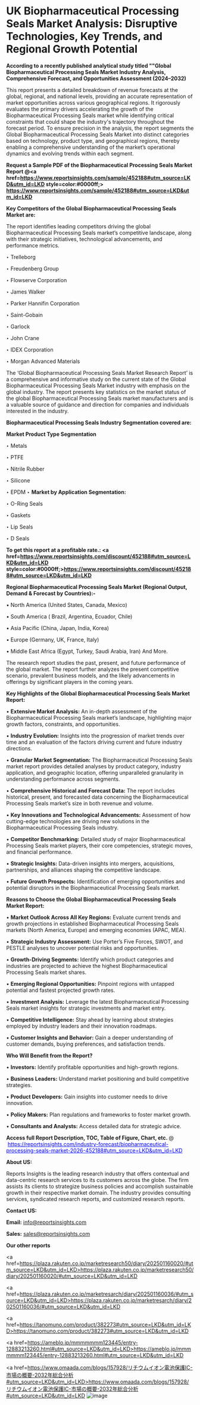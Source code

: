 # UK Biopharmaceutical Processing Seals Market Analysis: Disruptive Technologies, Key Trends, and Regional Growth Potential

<strong>According to a recently published analytical study titled ""Global Biopharmaceutical Processing Seals Market Industry Analysis, Comprehensive Forecast, and Opportunities Assessment (2024–2032)</strong>

This report presents a detailed breakdown of revenue forecasts at the global, regional, and national levels, providing an accurate representation of market opportunities across various geographical regions. It rigorously evaluates the primary drivers accelerating the growth of the Biopharmaceutical Processing Seals market while identifying critical constraints that could shape the industry's trajectory throughout the forecast period. To ensure precision in the analysis, the report segments the Global Biopharmaceutical Processing Seals Market into distinct categories based on technology, product type, and geographical regions, thereby enabling a comprehensive understanding of the market’s operational dynamics and evolving trends within each segment.

<strong>Request a Sample PDF of the Biopharmaceutical Processing Seals Market Report </strong><strong>@<a href=https://www.reportsinsights.com/sample/452188#utm_source=LKD&utm_id=LKD style=color:#0000ff;> https://www.reportsinsights.com/sample/452188#utm_source=LKD&utm_id=LKD</a></strong></font>

<strong>Key Competitors of the Global Biopharmaceutical Processing Seals Market are:</strong>

The report identifies leading competitors driving the global Biopharmaceutical Processing Seals market’s competitive landscape, along with their strategic initiatives, technological advancements, and performance metrics.

‣ Trelleborg

‣ Freudenberg Group

‣ Flowserve Corporation

‣ James Walker

‣ Parker Hannifin Corporation

‣ Saint-Gobain

‣ Garlock

‣ John Crane

‣ IDEX Corporation

‣ Morgan Advanced Materials

The ‘Global Biopharmaceutical Processing Seals Market Research Report’ is a comprehensive and informative study on the current state of the Global Biopharmaceutical Processing Seals Market industry with emphasis on the global industry. The report presents key statistics on the market status of the global Biopharmaceutical Processing Seals market manufacturers and is a valuable source of guidance and direction for companies and individuals interested in the industry.

<strong>Biopharmaceutical Processing Seals Industry Segmentation covered are:</strong>

<strong>Market Product Type Segmentation</strong>

‣ Metals

‣ PTFE

‣ Nitrile Rubber

‣ Silicone

‣ EPDM
‣ 
<strong>Market by Application Segmentation:</strong>

‣ O-Ring Seals

‣ Gaskets

‣ Lip Seals

‣ D Seals

<strong>To get this report at a profitable rate.: <a href=https://www.reportsinsights.com/discount/452188#utm_source=LKD&utm_id=LKD style=color:#0000ff;>https://www.reportsinsights.com/discount/452188#utm_source=LKD&utm_id=LKD</a></strong></font>

<strong>Regional Biopharmaceutical Processing Seals Market (Regional Output, Demand &amp; Forecast by Countries):-</strong>

• North America (United States, Canada, Mexico)

• South America ( Brazil, Argentina, Ecuador, Chile)

• Asia Pacific (China, Japan, India, Korea)

• Europe (Germany, UK, France, Italy)

• Middle East Africa (Egypt, Turkey, Saudi Arabia, Iran) And More.

The research report studies the past, present, and future performance of the global market. The report further analyzes the present competitive scenario, prevalent business models, and the likely advancements in offerings by significant players in the coming years.

<strong>Key Highlights of the Global Biopharmaceutical Processing Seals Market Report:</strong>

• <strong>Extensive Market Analysis:</strong> An in-depth assessment of the Biopharmaceutical Processing Seals market’s landscape, highlighting major growth factors, constraints, and opportunities.

• <strong>Industry Evolution:</strong> Insights into the progression of market trends over time and an evaluation of the factors driving current and future industry directions.

• <strong>Granular Market Segmentation:</strong> The Biopharmaceutical Processing Seals market report provides detailed analyses by product category, industry application, and geographic location, offering unparalleled granularity in understanding performance across segments.

• <strong>Comprehensive Historical and Forecast Data:</strong> The report includes historical, present, and forecasted data concerning the Biopharmaceutical Processing Seals market’s size in both revenue and volume.

• <strong>Key Innovations and Technological Advancements:</strong> Assessment of how cutting-edge technologies are driving new solutions in the Biopharmaceutical Processing Seals industry.

• <strong>Competitor Benchmarking:</strong> Detailed study of major Biopharmaceutical Processing Seals market players, their core competencies, strategic moves, and financial performance.

• <strong>Strategic Insights:</strong> Data-driven insights into mergers, acquisitions, partnerships, and alliances shaping the competitive landscape.

• <strong>Future Growth Prospects:</strong> Identification of emerging opportunities and potential disruptors in the Biopharmaceutical Processing Seals market.

<strong>Reasons to Choose the Global Biopharmaceutical Processing Seals Market Report:</strong>

• <strong>Market Outlook Across All Key Regions:</strong> Evaluate current trends and growth projections in established Biopharmaceutical Processing Seals markets (North America, Europe) and emerging economies (APAC, MEA).

• <strong>Strategic Industry Assessment:</strong> Use Porter’s Five Forces, SWOT, and PESTLE analyses to uncover potential risks and opportunities.

• <strong>Growth-Driving Segments:</strong> Identify which product categories and industries are projected to achieve the highest Biopharmaceutical Processing Seals market shares.

• <strong>Emerging Regional Opportunities:</strong> Pinpoint regions with untapped potential and fastest projected growth rates.

• <strong>Investment Analysis:</strong> Leverage the latest Biopharmaceutical Processing Seals market insights for strategic investments and market entry.

• <strong>Competitive Intelligence:</strong> Stay ahead by learning about strategies employed by industry leaders and their innovation roadmaps.

• <strong>Customer Insights and Behavior:</strong> Gain a deeper understanding of customer demands, buying preferences, and satisfaction trends.

<strong>Who Will Benefit from the Report?</strong>

• <strong>Investors:</strong> Identify profitable opportunities and high-growth regions.

• <strong>Business Leaders:</strong> Understand market positioning and build competitive strategies.

• <strong>Product Developers:</strong> Gain insights into customer needs to drive innovation.

• <strong>Policy Makers:</strong> Plan regulations and frameworks to foster market growth.

• <strong>Consultants and Analysts:</strong> Access detailed data for strategic advice.
</ul>
<strong>Access full Report Description, TOC, Table of Figure, Chart, etc. </strong>@  <a href=https://reportsinsights.com/industry-forecast/biopharmaceutical-processing-seals-market-2026-452188#utm_source=LKD&utm_id=LKD style=color:#0000ff;>https://reportsinsights.com/industry-forecast/biopharmaceutical-processing-seals-market-2026-452188#utm_source=LKD&utm_id=LKD</a></font>

<strong><strong>About US</strong>:</strong>

Reports Insights is the leading research industry that offers contextual and data-centric research services to its customers across the globe. The firm assists its clients to strategize business policies and accomplish sustainable growth in their respective market domain. The industry provides consulting services, syndicated research reports, and customized research reports.

<strong>Contact US:</strong>

<p class=""""><b>Email:</b> <a href=mailto:info@reportsinsights.com>info@reportsinsights.com</a></p>
<p class=""""><b>Sales:</b> <a href=mailto:sales@reportsinsights.com>sales@reportsinsights.com</a></p>

<strong>Our other reports</strong>

<a href=https://plaza.rakuten.co.jp/marketresearch50/diary/202501160020/#utm_source=LKD&utm_id=LKD>https://plaza.rakuten.co.jp/marketresearch50/diary/202501160020/#utm_source=LKD&utm_id=LKD</a>

<a href=https://plaza.rakuten.co.jp/marketresarch/diary/202501160036/#utm_source=LKD&utm_id=LKD>https://plaza.rakuten.co.jp/marketresarch/diary/202501160036/#utm_source=LKD&utm_id=LKD</a>

<a href=https://tanomuno.com/product/382273#utm_source=LKD&utm_id=LKD>https://tanomuno.com/product/382273#utm_source=LKD&utm_id=LKD</a>

<a href=https://ameblo.jp/mmmmmmm123445/entry-12883213260.html#utm_source=LKD&utm_id=LKD>https://ameblo.jp/mmmmmmm123445/entry-12883213260.html#utm_source=LKD&utm_id=LKD</a>

<a href=https://www.omaada.com/blogs/157928/リチウムイオン電池保護IC-市場の概要-2032年総合分析#utm_source=LKD&utm_id=LKD>https://www.omaada.com/blogs/157928/リチウムイオン電池保護IC-市場の概要-2032年総合分析#utm_source=LKD&utm_id=LKD</a>
![image](https://github.com/user-attachments/assets/d7a94527-2670-411e-972e-07592a10f93a)
